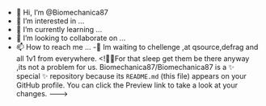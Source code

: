 - 👋 Hi, I’m @Biomechanica87
- 👀 I’m interested in ...
- 🌱 I’m currently learning ...
- 💞️ I’m looking to collaborate on ...
- 📫 How to reach me ...
-💃  Im waiting to chellenge ,at qsource,defrag and all 1v1 from everywhere. 
<!😶‍🌫️For that sleep get them be there anyway ,its not a problem for us.
Biomechanica87/Biomechanica87 is a ✨ special ✨ repository because its `README.md` (this file) appears on your GitHub profile.
You can click the Preview link to take a look at your changes.
--->
